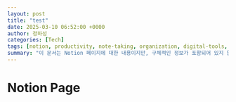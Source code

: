 ```yaml
---
layout: post
title: "test"
date: 2025-03-10 06:52:00 +0000
author: 정하성
categories: [Tech]
tags: [notion, productivity, note-taking, organization, digital-tools, workflow, collaboration]
summary: "이 문서는 Notion 페이지에 대한 내용이지만, 구체적인 정보가 포함되어 있지 않습니다. Notion은 작업 관리와 문서 작성, 협업을 위한 생산성 도구로 알려져 있습니다. 사용자는 다양한 템플릿을 활용하여 개인이나 팀의 필요에 맞게 페이지를 구성할 수 있습니다."
---
```


# Notion Page

